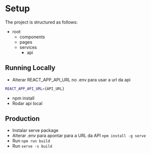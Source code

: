 # Setup

The project is structured as follows:
  - root
    - components
    - pages
    - services
      - api


## Running Locally
- Alterar REACT_APP_API_URL no .env para usar a url da api
```sh
REACT_APP_API_URL={API_URL}
```
- npm install
- Rodar api local

## Production
- Instalar serve package
- Alterar .env para apontar para a URL da API
`npm install -g serve`
- Run `npm run build`
- Run `serve -s build`

